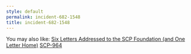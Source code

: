 ```yaml
---
style: default
permalink: incident-682-1548
title: incident-682-1548
---
```

You may also like:
[Six Letters Addressed to the SCP Foundation (and One Letter Home)](http://scp-wiki.net/six-letters-addressed)
[SCP-964](http://scp-wiki.net/scp-964)